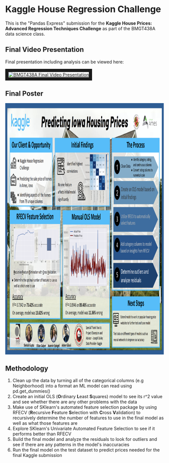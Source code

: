 # Kaggle House Regression Challenge
This is the "Pandas Express" submission for the **Kaggle House Prices: Advanced Regression Techniques Challenge** as part of the BMGT438A data science class.

## Final Video Presentation
Final presentation including analysis can be viewed here:

<a href="http://www.youtube.com/watch?feature=player_embedded&v=cSv73ExEXOg
" target="_blank"><img src="http://img.youtube.com/vi/cSv73ExEXOg/0.jpg" 
alt="BMGT438A Final Video Presentation" width="240" height="180" border="10" /></a>

## Final Poster
<img src="./final_results/final_poster.png" width=800 height=800>

## Methodology
1. Clean up the data by turning all of the categorical columns (e.g Neighborhood) into a format an ML model can read using pd.get_dummies()
2. Create an initial OLS (**O**rdinary **L**east **S**quares) model to see its r^2 value and see whether there are any other problems with the data
3. Make use of SKlearn's automated feature selection package by using RFECV (**R**ecursive **F**eature **S**election with **C**ross **V**alidation) to recursively determine the number of features to use in the final model as well as what those features are
4. Explore SKlearn's Univariate Automated Feature Selection to see if it performs better than RFECV
5. Build the final model and analyze the residuals to look for outliers and see if there are any patterns in the model's inaccuracies
6. Run the final model on the test dataset to predict prices needed for the final Kaggle submission
